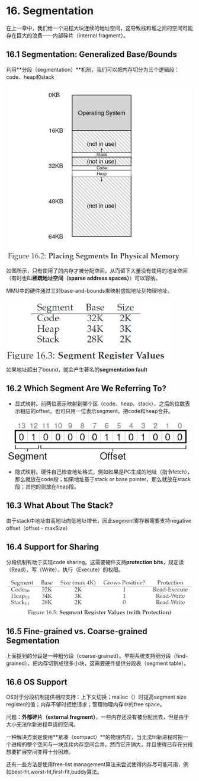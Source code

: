 # 16. Segmentation

在上一章中，我们给一个进程大块连续的地址空间，这导致栈和堆之间的空间可能存在巨大的浪费——内部碎片（internal fragment）。

## 16.1 Segmentation: Generalized Base/Bounds

利用**分段（segmentation）**机制，我们可以把内存切分为三个逻辑段：code、heap和stack

![image-20211209174925962](<../../.gitbook/assets/image 20211209174925962>)

如图所示，只有使用了的内存才被分配空间，从而留下大量没有使用的地址空间（有时也叫**稀疏地址空间（sparse address spaces）**）可以容纳。

MMU中的硬件通过三对base-and-bounds来映射虚拟地址到物理地址。

![image-20211209175453903](<../../.gitbook/assets/image 20211209175453903>)

如果地址超出了bound，就会产生著名的**segmentation fault**

## 16.2 Which Segment Are We Referring To?

* 显式映射。前两位表示映射到哪个区（code、heap、stack），之后的位数表示相应的offset。也可只用一位表示segment，把code和heap合并。

&#x20;![](../../.gitbook/assets/image-20211209175559217.png)

* 隐式映射。硬件自己检查地址格式，例如如果是PC生成的地址（指令fetch），那么就放在code段；如果地址基于stack or base pointer，那么就放在stack段；其他的则放在heap段。

## 16.3 What About The Stack?

由于stack中地址由高地址向低地址增长，因此segment寄存器需要支持negative offset（offset - maxSize）

## 16.4 Support for Sharing

分段机制有助于实现code sharing。这需要硬件支持**protection bits**，规定读（Read）、写（Write）、执行（Execute）的权限。

&#x20;

![](<../../.gitbook/assets/image-20211209180534190 (1).png>)

## 16.5 Fine-grained vs. Coarse-grained Segmentation

上面提到的分段是一种粗分段（coarse-grained）。早期系统支持细分段（find-grained），把内存切割成很多小块，这需要硬件提供分段表（segment table）。

## 16.6 OS Support

OS对于分段机制提供相应支持：上下文切换；malloc（）时提高segment size register的值；内存不够时拒绝请求；管理物理内存中的free space。

问题：**外部碎片（external fragment）**，一些内存还没有被分配出去，但是由于大小无法fit新进程申请的空间。

一种解决方案是使用**紧凑（compact）**的物理内存，当无法fit新进程时把一个进程的整个空间与一块连续内存空间合并。然而它开销大，并且使得已存在分段想要扩展空间变得十分困难。

还有一些方法是使用free-list management算法来尝试使得内存尽可能可用，例如best-fit,worst-fit,first-fit,buddy算法。
